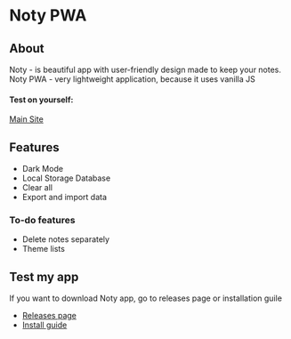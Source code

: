 # Noty PWA

## About

Noty - is beautiful app with user-friendly design made to keep your notes.
Noty PWA - very lightweight application, because it uses vanilla JS
#### Test on yourself:
[Main Site](https://yukikuvo.github.io/noty/pwa/index.html)

## Features

* Dark Mode
* Local Storage Database
* Clear all
* Export and import data

### To-do features
* Delete notes separately
* Theme lists

## Test my app

If you want to download Noty app, go to releases page or installation guile
* [Releases page](https://github.com/yukikuvo/noty/releases/)
* [Install guide](https://github.com/yukikuvo/noty/tree/application/)
